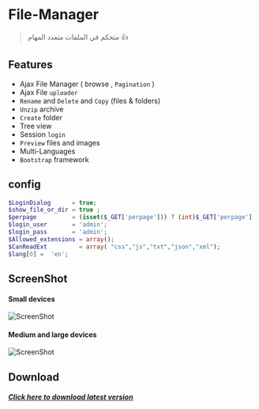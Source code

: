 # File-Manager
> متحكم في الملفات متعدد المهام :+1: 

Features
--------
* Ajax File Manager ( browse , `Pagination` )
* Ajax File `uploader`
* `Rename` and `Delete`  and `Copy` (files & folders)
* `Unzip` archive
* `Create` folder
* Tree view
* Session `login`
* `Preview` files and images
* Multi-Languages
* `Bootstrap` framework

config
-----------
```php
$LoginDialog      = true;
$show_file_or_dir = true ; 
$perpage          = (isset($_GET['perpage'])) ? (int)$_GET['perpage'] : 10;
$login_user       = 'admin';
$login_pass       = 'admin';
$Allowed_extensions = array();
$CanReadExt         = array( "css","js","txt","json","xml");
$lang[0] =  'en';
```
ScreenShot
--------
#### **Small devices**

![ScreenShot](https://github.com/onexite/File-Manager/blob/master/images/File%20Manager%20001.png)


#### **Medium and large devices**

![ScreenShot](https://github.com/onexite/File-Manager/blob/master/images/File%20Manager%20002.png)

Download
--------
##### [Click here to download latest version](https://github.com/onexite/File-Manager/archive/master.zip)
